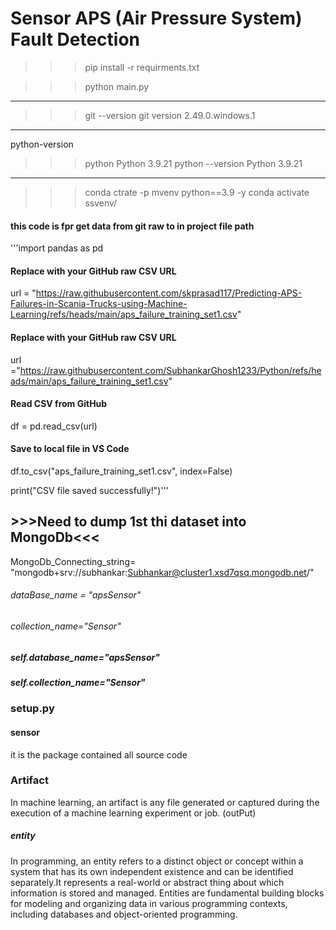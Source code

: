# Sensor APS (Air Pressure System) Fault Detection

>>>pip install -r requirments.txt

>>>python main.py
---

>>>git --version
git version 2.49.0.windows.1
---
python-version
>>>python
Python 3.9.21
>>>python --version
Python 3.9.21

---
>>>conda ctrate -p mvenv python==3.9 -y
>>>conda activate  ssvenv/
>>>
#### this code is fpr get data from git raw to in project file path
'''import pandas as pd

#### Replace with your GitHub raw CSV URL
url = "https://raw.githubusercontent.com/skprasad117/Predicting-APS-Failures-in-Scania-Trucks-using-Machine-Learning/refs/heads/main/aps_failure_training_set1.csv"


#### Replace with your GitHub raw CSV URL
url ="https://raw.githubusercontent.com/SubhankarGhosh1233/Python/refs/heads/main/aps_failure_training_set1.csv"



#### Read CSV from GitHub
df = pd.read_csv(url)

#### Save to local file in VS Code
df.to_csv("aps_failure_training_set1.csv", index=False)

print("CSV file saved successfully!")'''

## >>>Need to dump 1st thi dataset into MongoDb<<<


MongoDb_Connecting_string= "mongodb+srv://subhankar:Subhankar@cluster1.xsd7qsq.mongodb.net/"
###### dataBase_name = "apsSensor"
###### collection_name="Sensor"
#####            self.database_name="apsSensor"
#####              self.collection_name="Sensor"
### setup.py 
#### sensor
it is the package contained all source code
### Artifact
In machine learning, an artifact is any file generated or captured during the execution of a machine learning experiment or job. (outPut)


##### entity
In programming, an entity refers to a distinct object or concept within a system that has its own independent existence and can be identified separately.It represents a real-world or abstract thing about which information is stored and managed. Entities are fundamental building blocks for modeling and organizing data in various programming contexts, including databases and object-oriented programming.  

